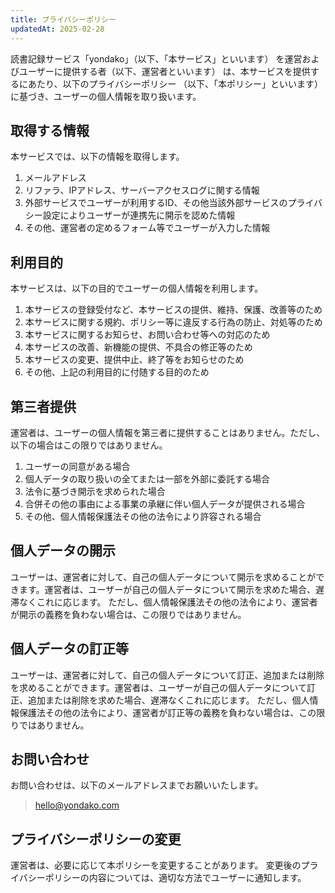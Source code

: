 ```yaml
---
title: プライバシーポリシー
updatedAt: 2025-02-28
---
```


読書記録サービス「yondako」（以下、「本サービス」といいます）
を運営およびユーザーに提供する者（以下、運営者といいます）
は、本サービスを提供するにあたり、以下のプライバシーポリシー
（以下、「本ポリシー」といいます）に基づき、ユーザーの個人情報を取り扱います。

## 取得する情報

本サービスでは、以下の情報を取得します。

1. メールアドレス
1. リファラ、IPアドレス、サーバーアクセスログに関する情報
1. 外部サービスでユーザーが利用するID、その他当該外部サービスのプライバシー設定によりユーザーが連携先に開示を認めた情報
1. その他、運営者の定めるフォーム等でユーザーが入力した情報

## 利用目的

本サービスは、以下の目的でユーザーの個人情報を利用します。

1. 本サービスの登録受付など、本サービスの提供、維持、保護、改善等のため
1. 本サービスに関する規約、ポリシー等に違反する行為の防止、対処等のため
1. 本サービスに関するお知らせ、お問い合わせ等への対応のため
1. 本サービスの改善、新機能の提供、不具合の修正等のため
1. 本サービスの変更、提供中止、終了等をお知らせのため
1. その他、上記の利用目的に付随する目的のため

## 第三者提供

運営者は、ユーザーの個人情報を第三者に提供することはありません。ただし、以下の場合はこの限りではありません。

1. ユーザーの同意がある場合
1. 個人データの取り扱いの全てまたは一部を外部に委託する場合
1. 法令に基づき開示を求められた場合
1. 合併その他の事由による事業の承継に伴い個人データが提供される場合
1. その他、個人情報保護法その他の法令により許容される場合

## 個人データの開示

ユーザーは、運営者に対して、自己の個人データについて開示を求めることができます。運営者は、ユーザーが自己の個人データについて開示を求めた場合、遅滞なくこれに応じます。
ただし、個人情報保護法その他の法令により、運営者が開示の義務を負わない場合は、この限りではありません。

## 個人データの訂正等

ユーザーは、運営者に対して、自己の個人データについて訂正、追加または削除を求めることができます。運営者は、ユーザーが自己の個人データについて訂正、追加または削除を求めた場合、遅滞なくこれに応じます。
ただし、個人情報保護法その他の法令により、運営者が訂正等の義務を負わない場合は、この限りではありません。

## お問い合わせ

お問い合わせは、以下のメールアドレスまでお願いいたします。

> hello@yondako.com

## プライバシーポリシーの変更

運営者は、必要に応じて本ポリシーを変更することがあります。
変更後のプライバシーポリシーの内容については、適切な方法でユーザーに通知します。
